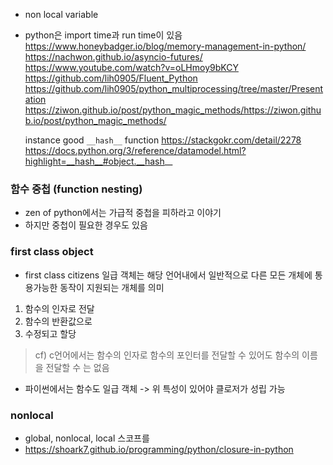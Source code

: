 - non local variable
- python은 import time과 run time이 있음
  https://www.honeybadger.io/blog/memory-management-in-python/
  https://nachwon.github.io/asyncio-futures/
  https://www.youtube.com/watch?v=oLHmoy9bKCY
  https://github.com/lih0905/Fluent_Python
  https://github.com/lih0905/python_multiprocessing/tree/master/Presentation
  https://ziwon.github.io/post/python_magic_methods/https://ziwon.github.io/post/python_magic_methods/

  instance good `__hash__` function https://stackgokr.com/detail/2278
  https://docs.python.org/3/reference/datamodel.html?highlight=__hash__#object.__hash__

### 함수 중첩 (function nesting)
- zen of python에서는 가급적 중첩을 피하라고 이야기
- 하지만 중첩이 필요한 경우도 있음


### first class object
- first class citizens 일급 객체는 
해당 언어내에서 일반적으로 다른 모든 개체에 통용가능한 동작이 지원되는 개체를 의미
1. 함수의 인자로 전달
2. 함수의 반환값으로
3. 수정되고 할당
> cf) c언어에서는 함수의 인자로 함수의 포인터를 전달할 수 있어도 함수의 이름을 전달할 수 는 없음
- 파이썬에서는 함수도 일급 객체
-> 위 특성이 있어야 클로저가 성립 가능


### nonlocal
- global, nonlocal, local 스코프를
- https://shoark7.github.io/programming/python/closure-in-python